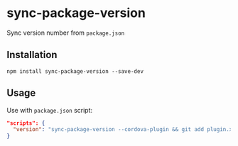 # sync-package-version

Sync version number from `package.json`

## Installation

```
npm install sync-package-version --save-dev
```

## Usage

Use with `package.json` script:

```json
"scripts": {
  "version": "sync-package-version --cordova-plugin && git add plugin.xml"
}
```
